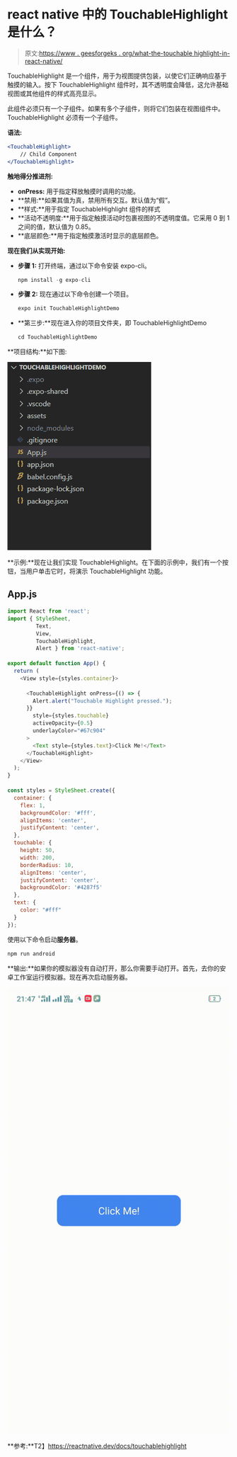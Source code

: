 # react native 中的 TouchableHighlight 是什么？

> 原文:[https://www . geesforgeks . org/what-the-touchable highlight-in-react-native/](https://www.geeksforgeeks.org/what-is-the-touchablehighlight-in-react-native/)

TouchableHighlight 是一个组件，用于为视图提供包装，以使它们正确响应基于触摸的输入。按下 TouchableHighlight 组件时，其不透明度会降低，这允许基础视图或其他组件的样式高亮显示。

此组件必须只有一个子组件。如果有多个子组件，则将它们包装在视图组件中。TouchableHighlight 必须有一个子组件。

**语法:**

```jsx
<TouchableHighlight>
    // Child Component
</TouchableHighlight>
```

**触地得分推进剂:**

*   **onPress:** 用于指定释放触摸时调用的功能。
*   **禁用:**如果其值为真，禁用所有交互。默认值为“假”。
*   **样式:**用于指定 TouchableHighlight 组件的样式
*   **活动不透明度:**用于指定触摸活动时包裹视图的不透明度值。它采用 0 到 1 之间的值，默认值为 0.85。
*   **底层颜色:**用于指定触摸激活时显示的底层颜色。

**现在我们从实现开始:**

*   **步骤 1:** 打开终端，通过以下命令安装 expo-cli。

    ```jsx
    npm install -g expo-cli
    ```

*   **步骤 2:** 现在通过以下命令创建一个项目。

    ```jsx
    expo init TouchableHighlightDemo
    ```

*   **第三步:**现在进入你的项目文件夹，即 TouchableHighlightDemo

    ```jsx
    cd TouchableHighlightDemo
    ```

**项目结构:**如下图:

![](img/135166885c44d6d5856dfd648f66c6f1.png)

**示例:**现在让我们实现 TouchableHighlight。在下面的示例中，我们有一个按钮，当用户单击它时，将演示 TouchableHighlight 功能。

## App.js

```jsx
import React from 'react';
import { StyleSheet,
         Text, 
         View, 
         TouchableHighlight, 
         Alert } from 'react-native';

export default function App() {
  return (
    <View style={styles.container}>

      <TouchableHighlight onPress={() => {
        Alert.alert("Touchable Highlight pressed.");
      }}
        style={styles.touchable}
        activeOpacity={0.5}
        underlayColor="#67c904"
      >
        <Text style={styles.text}>Click Me!</Text>
      </TouchableHighlight>
    </View>
  );
}

const styles = StyleSheet.create({
  container: {
    flex: 1,
    backgroundColor: '#fff',
    alignItems: 'center',
    justifyContent: 'center',
  },
  touchable: {
    height: 50,
    width: 200,
    borderRadius: 10,
    alignItems: 'center',
    justifyContent: 'center',
    backgroundColor: '#4287f5'
  },
  text: {
    color: "#fff"
  }
});
```

使用以下命令启动**服务器**。

```jsx
npm run android
```

**输出:**如果你的模拟器没有自动打开，那么你需要手动打开。首先，去你的安卓工作室运行模拟器。现在再次启动服务器。

![](img/ac7ff5a04c0563417840a650cd4dcfb9.png)

**参考:**T2】https://reactnative.dev/docs/touchablehighlight